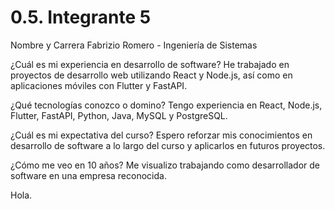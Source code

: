 # 0.5. Integrante 5

Nombre y Carrera
Fabrizio Romero - Ingeniería de Sistemas

¿Cuál es mi experiencia en desarrollo de software?
He trabajado en proyectos de desarrollo web utilizando React y Node.js, así como en aplicaciones móviles con Flutter y FastAPI.

¿Qué tecnologías conozco o domino?
Tengo experiencia en React, Node.js, Flutter, FastAPI, Python, Java, MySQL y PostgreSQL.

¿Cuál es mi expectativa del curso?
Espero reforzar mis conocimientos en desarrollo de software a lo largo del curso y aplicarlos en futuros proyectos.

¿Cómo me veo en 10 años?
Me visualizo trabajando como desarrollador de software en una empresa reconocida.

Hola.